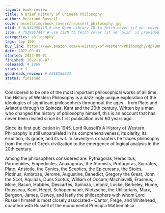```yaml
---
layout: book-review
title: A Brief History of Chinese Philosophy
author: Bertrand Russell
cover: assets/img/book_covers/reussell_philosophy.jpg
olid: # OL43499941M # use Open Library ID to fetch cover (if no `cover` is provided)
isbn: # 7539967447 # use ISBN to fetch cover (if no `olid` is provided, dashes are optional)
categories: philosophy
tags: top-100
buy_link: https://www.amazon.com/A-History-of-Western-Philosophy/dp/B08GQ7F14F/ref=sr_1_1?crid=8ZLSR0NAE76N&dib=eyJ2IjoiMSJ9.Dqc34WpDbX9aPtCZ17EotAtY1oonnJY2SGpe6pxq3JLOQjT4OJqlCJUYz4UZq0HXxqHA66HHqYVnARfc7YSBOrhq1IIX7jvBQsL_HAAj4tQZr2ywIUbaUvCoNml7tz32ewOm2f150fIdxnLiPTh8Jq44K9X6VyGuW5rEe8wNW4cIAoB46_N0VNf8_1butmUvF1lZoKxrwTB_jTfScIv7gO-krT63HJCG60wu5zKJKHk.TI0_c8AAe_VUtwoB1EgefEhdPk-fcYcAtQX6Qyxycro&dib_tag=se&keywords=history+of+western+philosophy+russell&qid=1749467528&sprefix=western+philosophy+history+r%2Caps%2C425&sr=8-1
date: 2022-09-01
started: 2022-09-01
finished: 2022-10-07
released: # 1969
stars: # 5
goodreads_review: # 6318556633
status: finished
---
```


Considered to be one of the most important philosophical works of all time, the History of Western Philosophy is a dazzlingly unique exploration of the ideologies of significant philosophers throughout the ages - from Plato and Aristotle through to Spinoza, Kant and the 20th century. Written by a man who changed the history of philosophy himself, this is an account that has never been rivaled since its first publication over 60 years ago.

Since its first publication in 1945, Lord Russell’s A History of Western Philosophy is still unparalleled in its comprehensiveness, its clarity, its erudition, its grace, and its wit. In seventy-six chapters he traces philosophy from the rise of Greek civilization to the emergence of logical analysis in the 20th century.

Among the philosophers considered are: Pythagoras, Heraclitus, Parmenides, Empedocles, Anaxagoras, the Atomists, Protagoras, Socrates, Plato, Aristotle, the Cynics, the Sceptics, the Epicureans, the Stoics, Plotinus, Ambrose, Jerome, Augustine, Benedict, Gregory the Great, John the Scot, Aquinas, Duns Scotus, William of Occam, Machiavelli, Erasmus, More, Bacon, Hobbes, Descartes, Spinoza, Leibniz, Locke, Berkeley, Hume, Rousseau, Kant, Hegel, Schopenhauer, Nietzsche, the Utilitarians, Marx, Bergson, James, Dewey, and lastly the philosophers with whom Lord Russell himself is most closely associated - Cantor, Frege, and Whitehead, coauthor with Russell of the monumental Principia Mathematica.